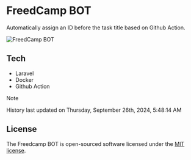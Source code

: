 # FreedCamp BOT

Automatically assign an ID before the task title based on Github Action.

![FreedCamp BOT](https://repository-images.githubusercontent.com/737932867/7d34798b-2680-471c-b089-a78a718d3d6a)

## Tech

- Laravel
- Docker
- Github Action

> [!NOTE]  
> History last updated on Thursday, September 26th, 2024, 5:48:14 AM

## License

The Freedcamp BOT is open-sourced software licensed under the [MIT license](https://opensource.org/licenses/MIT).
